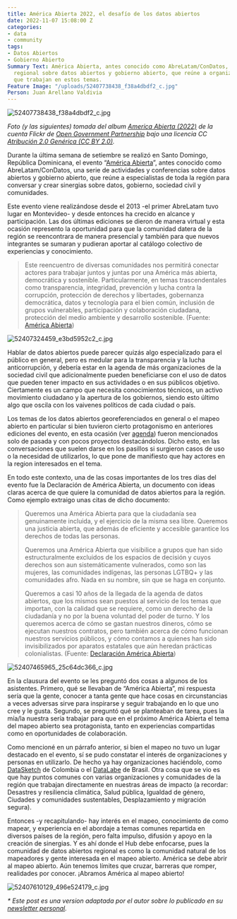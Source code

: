 ```yaml
---
title: América Abierta 2022, el desafío de los datos abiertos
date: 2022-11-07 15:08:00 Z
categories:
- data
- community
tags:
- Datos Abiertos
- Gobierno Abierto
Summary Text: América Abierta, antes conocido como AbreLatam/ConDatos, es el evento
  regional sobre datos abiertos y gobierno abierto, que reúne a organizaciones e individuos
  que trabajan en estos temas.
Feature Image: "/uploads/52407738438_f38a4dbdf2_c.jpg"
Person: Juan Arellano Valdivia
---
```


![52407738438_f38a4dbdf2_c.jpg](/uploads/52407738438_f38a4dbdf2_c.jpg)

*Foto (y las siguientes) tomada del album [America Abierta (2022)](https://www.flickr.com/photos/opengovpart/albums/72177720302678908/) de la cuenta Flickr de [Open Government Partnership](https://www.flickr.com/photos/opengovpart/) bajo una licencia CC [Atribución 2.0 Genérica (CC BY 2.0)](https://creativecommons.org/licenses/by/2.0/deed.es).*

Durante la última semana de setiembre se realizó en Santo Domingo, República Dominicana, el evento “[América Abierta](https://americaabierta.org/)”, antes conocido como AbreLatam/ConDatos, una serie de actividades y conferencias sobre datos abiertos y gobierno abierto, que reúne a especialistas de toda la región para conversar y crear sinergias sobre datos, gobierno, sociedad civil y comunidades.

Este evento viene realizándose desde el 2013 -el primer AbreLatam tuvo lugar en Montevideo- y desde entonces ha crecido en alcance y participación. Las dos últimas ediciones se dieron de manera virtual y esta ocasión represento la oportunidad para que la comunidad datera de la región se reencontrara de manera presencial y también para que nuevos integrantes se sumaran y pudieran aportar al catálogo colectivo de experiencias y conocimiento.

> Este reencuentro de diversas comunidades nos permitirá conectar actores para trabajar juntos y juntas por una América más abierta, democrática y sostenible. Particularmente, en temas trascendentales como transparencia, integridad, prevención y lucha contra la corrupción, protección de derechos y libertades, gobernanza democrática, datos y tecnología para el bien común, inclusión de grupos vulnerables, participación y colaboración ciudadana, protección del medio ambiente y desarrollo sostenible. (Fuente: [América Abierta](https://americaabierta.org/acerca-de/))

![52407324459_e3bd5952c2_c.jpg](/uploads/52407324459_e3bd5952c2_c.jpg)

Hablar de datos abiertos puede parecer quizás algo especializado para el público en general, pero es medular para la transparencia y la lucha anticorrupción, y debería estar en la agenda de más organizaciones de la sociedad civil que adicionalmente pueden beneficiarse con el uso de datos que pueden tener impacto en sus actividades o en sus públicos objetivo. Ciertamente es un campo que necesita conocimientos técnicos, un activo movimiento ciudadano y la apertura de los gobiernos, siendo esto último algo que oscila con los vaivenes políticos de cada ciudad o país.

Los temas de los datos abiertos georeferenciados en general o el mapeo abierto en particular si bien tuvieron cierto protagonismo en anteriores ediciones del evento, en esta ocasión (ver [agenda](https://americaabierta.org/agenda/)) fueron mencionados solo de pasada y con pocos proyectos destacándolos. Dicho esto, en las conversaciones que suelen darse en los pasillos si surgieron casos de uso o la necesidad de utilizarlos, lo que pone de manifiesto que hay actores en la region interesados en el tema.

En todo este contexto, una de las cosas importantes de los tres días del evento fue la Declaración de América Abierta, un documento con ideas claras acerca de que quiere la comunidad de datos abiertos para la región. Como ejemplo extraigo unas citas de dicho documento:

> Queremos una América Abierta para que la ciudadanía sea genuinamente incluida, y el ejercicio de la misma sea libre. Queremos una justicia abierta, que además de eficiente y accesible garantice los derechos de todas las personas.
>
> Queremos una América Abierta que visibilice a grupos que han sido estructuralmente excluidos de los espacios de decisión y cuyos derechos son aun sistemáticamente vulnerados, como son las mujeres, las comunidades indígenas, las personas LGTBQ\+ y las comunidades afro. Nada en su nombre, sin que se haga en conjunto.
>
> Queremos a casi 10 años de la llegada de la agenda de datos abiertos, que los mismos sean puestos al servicio de los temas que importan, con la calidad que se requiere, como un derecho de la ciudadanía y no por la buena voluntad del poder de turno. Y los queremos acerca de cómo se gastan nuestros dineros, cómo se ejecutan nuestros contratos, pero también acerca de cómo funcionan nuestros servicios públicos, y cómo contamos a quienes han sido invisibilizados por aparatos estatales que aún heredan prácticas colonialistas. (Fuente: [Declaración América Abierta](https://americaabierta.org/abrelatam-queremos-una-americaabierta-para-todas-las-personas/))

![52407465965_25c64dc366_c.jpg](/uploads/52407465965_25c64dc366_c.jpg)

En la clausura del evento se les preguntó dos cosas a algunos de los asistentes. Primero, qué se llevaban de “América Abierta”, mi respuesta sería que la gente, conocer a tanta gente que hace cosas en circunstancias a veces adversas sirve para inspirarse y seguir trabajando en lo que uno cree y le gusta. Segundo, se preguntó qué se planteaban de tarea, pues la mía/la nuestra sería trabajar para que en el próximo América Abierta el tema del mapeo abierto sea protagonista, tanto en experiencias compartidas como en oportunidades de colaboración.

Como mencioné en un párrafo anterior, si bien el mapeo no tuvo un lugar destacado en el evento, sí se pudo constatar el interés de organizaciones y personas en utilizarlo. De hecho ya hay organizaciones haciéndolo, como [DataSketch](https://www.datasketch.co/) de Colombia o el [DataLabe](https://datalabe.org/) de Brasil. Otra cosa que se vio es que hay puntos comunes con varias organizaciones y comunidades de la región que trabajan directamente en nuestras áreas de impacto (a recordar: Desastres y resiliencia climática, Salud pública, Igualdad de género, Ciudades y comunidades sustentables, Desplazamiento y migración segura).

Entonces -y recapitulando- hay interés en el mapeo, conocimiento de como mapear, y experiencia en el abordaje a temas comunes repartida en diversos países de la región, pero falta impulso, difusión y apoyo en la creación de sinergias. Y es ahí donde el Hub debe enfocarse, pues la comunidad de datos abiertos regional es como la comunidad natural de los mapeadores y gente interesada en el mapeo abierto. América se debe abrir al mapeo abierto. Aún tenemos límites que cruzar, barreras que romper, realidades por conocer. ¡Abramos América al mapeo abierto!

![52407610129_496e524179_c.jpg](/uploads/52407610129_496e524179_c.jpg)

*\* Este post es una version adaptada por el autor sobre lo publicado en su [newsletter personal](https://cyberjuan.substack.com/p/america-abierta-2022?sd=pf).*